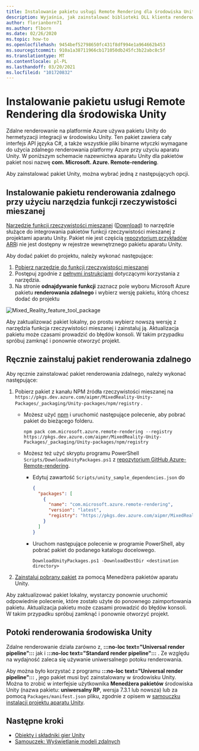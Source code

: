 ```yaml
---
title: Instalowanie pakietu usługi Remote Rendering dla środowiska Unity
description: Wyjaśnia, jak zainstalować biblioteki DLL klienta renderowania zdalnego dla aparatu Unity
author: florianborn71
ms.author: flborn
ms.date: 02/26/2020
ms.topic: how-to
ms.openlocfilehash: 9454bef52798650fc431f8df994e1a964662b453
ms.sourcegitcommit: 910a1a38711966cb171050db245fc3b22abc8c5f
ms.translationtype: MT
ms.contentlocale: pl-PL
ms.lasthandoff: 03/20/2021
ms.locfileid: "101720832"
---
```

# <a name="install-the-remote-rendering-package-for-unity"></a>Instalowanie pakietu usługi Remote Rendering dla środowiska Unity

Zdalne renderowanie na platformie Azure używa pakietu Unity do hermetyzacji integracji w środowisku Unity.
Ten pakiet zawiera cały interfejs API języka C#, a także wszystkie pliki binarne wtyczki wymagane do użycia zdalnego renderowania platformy Azure przy użyciu aparatu Unity.
W poniższym schemacie nazewnictwa aparatu Unity dla pakietów pakiet nosi nazwę **com. Microsoft. Azure. Remote-rendering**.

Aby zainstalować pakiet Unity, można wybrać jedną z następujących opcji.

## <a name="install-remote-rendering-package-using-the-mixed-reality-feature-tool"></a>Instalowanie pakietu renderowania zdalnego przy użyciu narzędzia funkcji rzeczywistości mieszanej

[Narzędzie funkcji rzeczywistości mieszanej](https://aka.ms/MRFeatureToolDocs) ([Download](https://aka.ms/mrfeaturetool)) to narzędzie służące do integrowania pakietów funkcji rzeczywistości mieszanej z projektami aparatu Unity. Pakiet nie jest częścią [repozytorium przykładów ARR](https://github.com/Azure/azure-remote-rendering)i nie jest dostępny w rejestrze wewnętrznego pakietu aparatu Unity.

Aby dodać pakiet do projektu, należy wykonać następujące:
1. [Pobierz narzędzie do funkcji rzeczywistości mieszanej](https://aka.ms/mrfeaturetool)
1. Postępuj zgodnie z [pełnymi instrukcjami](https://aka.ms/MRFeatureToolDocs) dotyczącymi korzystania z narzędzia.
1. Na stronie **odnajdywanie funkcji** zaznacz pole wyboru Microsoft Azure pakietu **renderowania zdalnego** i wybierz wersję pakietu, którą chcesz dodać do projektu

![Mixed_Reality_feature_tool_package](media/mixed-reality-feature-tool-package.png)

Aby zaktualizować pakiet lokalny, po prostu wybierz nowszą wersję z narzędzia funkcja rzeczywistości mieszanej i zainstaluj ją. Aktualizacja pakietu może czasami prowadzić do błędów konsoli. W takim przypadku spróbuj zamknąć i ponownie otworzyć projekt.

## <a name="install-remote-rendering-package-manually"></a>Ręcznie zainstaluj pakiet renderowania zdalnego

Aby ręcznie zainstalować pakiet renderowania zdalnego, należy wykonać następujące:

1. Pobierz pakiet z kanału NPM źródła rzeczywistości mieszanej na `https://pkgs.dev.azure.com/aipmr/MixedReality-Unity-Packages/_packaging/Unity-packages/npm/registry` .
    * Możesz użyć [npm](https://www.npmjs.com/get-npm) i uruchomić następujące polecenie, aby pobrać pakiet do bieżącego folderu.
      ```
      npm pack com.microsoft.azure.remote-rendering --registry https://pkgs.dev.azure.com/aipmr/MixedReality-Unity-Packages/_packaging/Unity-packages/npm/registry
      ```

    * Możesz też użyć skryptu programu PowerShell `Scripts/DownloadUnityPackages.ps1` z [repozytorium GitHub Azure-Remote-rendering](https://github.com/Azure/azure-remote-rendering).
        * Edytuj zawartość `Scripts/unity_sample_dependencies.json` do
          ```json
          {
            "packages": [
              {
                "name": "com.microsoft.azure.remote-rendering", 
                "version": "latest", 
                "registry": "https://pkgs.dev.azure.com/aipmr/MixedReality-Unity-Packages/_packaging/Unity-packages/npm/registry"
              }
            ]
          }
          ```

        * Uruchom następujące polecenie w programie PowerShell, aby pobrać pakiet do podanego katalogu docelowego.
          ```
          DownloadUnityPackages.ps1 -DownloadDestDir <destination directory>
          ```

1. [Zainstaluj pobrany pakiet](https://docs.unity3d.com/Manual/upm-ui-tarball.html) za pomocą Menedżera pakietów aparatu Unity.

Aby zaktualizować pakiet lokalny, wystarczy ponownie uruchomić odpowiednie polecenie, które zostało użyte do ponownego zaimportowania pakietu. Aktualizacja pakietu może czasami prowadzić do błędów konsoli. W takim przypadku spróbuj zamknąć i ponownie otworzyć projekt.

## <a name="unity-render-pipelines"></a>Potoki renderowania środowiska Unity

Zdalne renderowanie działa zarówno z, **:::no-loc text="Universal render pipeline":::** jak i **:::no-loc text="Standard render pipeline":::** . Ze względu na wydajność zaleca się używanie uniwersalnego potoku renderowania.

Aby można było korzystać z programu **:::no-loc text="Universal render pipeline":::** , jego pakiet musi być zainstalowany w środowisku Unity. Można to zrobić w interfejsie użytkownika **Menedżera pakietów** środowiska Unity (nazwa pakietu: **uniwersalny RP**, wersja 7.3.1 lub nowsza) lub za pomocą `Packages/manifest.json` pliku, zgodnie z opisem w [samouczku instalacji projektu aparatu Unity](../../tutorials/unity/view-remote-models/view-remote-models.md#include-the-azure-remote-rendering-package).

## <a name="next-steps"></a>Następne kroki

* [Obiekty i składniki gier Unity](objects-components.md)
* [Samouczek: Wyświetlanie modeli zdalnych](../../tutorials/unity/view-remote-models/view-remote-models.md)
